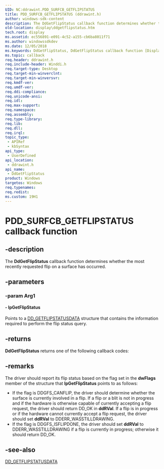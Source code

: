 ```yaml
---
UID: NC:ddrawint.PDD_SURFCB_GETFLIPSTATUS
title: PDD_SURFCB_GETFLIPSTATUS (ddrawint.h)
author: windows-sdk-content
description: The DdGetFlipStatus callback function determines whether the most recently requested flip on a surface has occurred.
old-location: display\ddgetflipstatus.htm
tech.root: display
ms.assetid: ec556891-e091-4c52-a155-cb6ba8011f71
ms.author: windowssdkdev
ms.date: 12/05/2018
ms.keywords: DdGetFlipStatus, DdGetFlipStatus callback function [Display Devices], PDD_SURFCB_GETFLIPSTATUS, PDD_SURFCB_GETFLIPSTATUS callback, ddfncs_129ef755-b85d-4f99-b62b-87124364c283.xml, ddrawint/DdGetFlipStatus, display.ddgetflipstatus
ms.topic: callback
req.header: ddrawint.h
req.include-header: Winddi.h
req.target-type: Desktop
req.target-min-winverclnt: 
req.target-min-winversvr: 
req.kmdf-ver: 
req.umdf-ver: 
req.ddi-compliance: 
req.unicode-ansi: 
req.idl: 
req.max-support: 
req.namespace: 
req.assembly: 
req.type-library: 
req.lib: 
req.dll: 
req.irql: 
topic_type:
 - APIRef
 - kbSyntax
api_type:
 - UserDefined
api_location:
 - ddrawint.h
api_name:
 - DdGetFlipStatus
product: Windows
targetos: Windows
req.typenames: 
req.redist: 
ms.custom: 19H1
---
```


# PDD_SURFCB_GETFLIPSTATUS callback function


## -description


The <b>DdGetFlipStatus</b> callback function determines whether the most recently requested flip on a surface has occurred.


## -parameters




### -param Arg1








#### - lpGetFlipStatus

Points to a <a href="https://docs.microsoft.com/windows/desktop/api/ddrawint/ns-ddrawint-_dd_getflipstatusdata">DD_GETFLIPSTATUSDATA</a> structure that contains the information required to perform the flip status query.


## -returns



<b>DdGetFlipStatus</b> returns one of the following callback codes:




## -remarks



The driver should report its flip status based on the flag set in the <b>dwFlags</b> member of the structure that <b>lpGetFlipStatus</b> points to as follows:

<ul>
<li>
If the flag is DDGFS_CANFLIP, the driver should determine whether the surface is currently involved in a flip. If a flip or a blit is not in progress and if the hardware is otherwise capable of currently accepting a flip request, the driver should return DD_OK in <b>ddRVal</b>. If a flip is in progress or if the hardware cannot currently accept a flip request, the driver should set <b>ddRVal</b> to DDERR_WASSTILLDRAWING.

</li>
<li>
If the flag is DDGFS_ISFLIPDONE, the driver should set <b>ddRVal</b> to DDERR_WASSTILLDRAWING if a flip is currently in progress; otherwise it should return DD_OK.

</li>
</ul>



## -see-also




<a href="https://docs.microsoft.com/windows/desktop/api/ddrawint/ns-ddrawint-_dd_getflipstatusdata">DD_GETFLIPSTATUSDATA</a>
 

 

